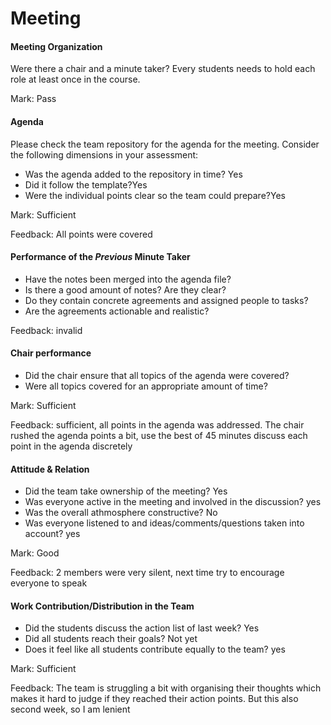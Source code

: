 # Meeting



#### Meeting Organization


Were there a chair and a minute taker? Every students needs to hold each role at least once in the course.

Mark: Pass


#### Agenda 


Please check the team repository for the agenda for the meeting.
Consider the following dimensions in your assessment:

- Was the agenda added to the repository in time? Yes
- Did it follow the template?Yes
- Were the individual points clear so the team could prepare?Yes

Mark: Sufficient

Feedback: All points were covered


#### Performance of the *Previous* Minute Taker

- Have the notes been merged into the agenda file?
- Is there a good amount of notes? Are they clear?
- Do they contain concrete agreements and assigned people to tasks?
- Are the agreements actionable and realistic?

Feedback: invalid


#### Chair performance


- Did the chair ensure that all topics of the agenda were covered?
- Were all topics covered for an appropriate amount of time?

Mark: Sufficient

Feedback: sufficient, all points in the agenda was addressed. The chair rushed the agenda points a bit, use the best of 45 minutes
discuss each point in the agenda discretely


#### Attitude & Relation

- Did the team take ownership of the meeting? Yes
- Was everyone active in the meeting and involved in the discussion? yes
- Was the overall athmosphere constructive? No
- Was everyone listened to and ideas/comments/questions taken into account? yes

Mark: Good

Feedback: 2 members were very silent, next time try to encourage everyone to speak


#### Work Contribution/Distribution in the Team

- Did the students discuss the action list of last week? Yes
- Did all students reach their goals? Not yet
- Does it feel like all students contribute equally to the team? yes

Mark:  Sufficient

Feedback: The team is struggling a bit with organising their thoughts which makes it hard to judge if they reached 
their action points. But this also second week, so I am lenient


